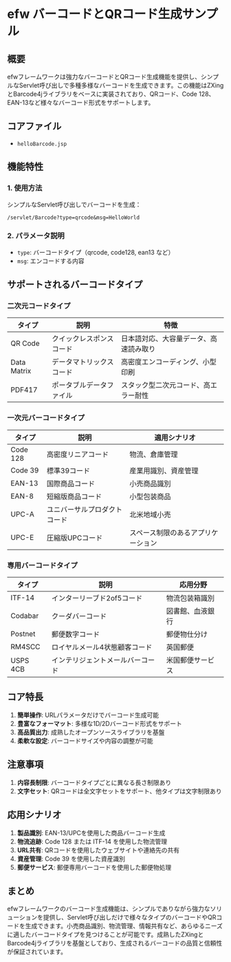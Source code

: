 # efw バーコードとQRコード生成サンプル

## 概要

efwフレームワークは強力なバーコードとQRコード生成機能を提供し、シンプルなServlet呼び出しで多種多様なバーコードを生成できます。この機能はZXingとBarcode4jライブラリをベースに実装されており、QRコード、Code 128、EAN-13など様々なバーコード形式をサポートします。

## コアファイル

- `helloBarcode.jsp`

## 機能特性

### 1. 使用方法
シンプルなServlet呼び出しでバーコードを生成：

```
/servlet/Barcode?type=qrcode&msg=HelloWorld
```

### 2. パラメータ説明
- `type`: バーコードタイプ（qrcode, code128, ean13 など）
- `msg`: エンコードする内容

## サポートされるバーコードタイプ

### 二次元コードタイプ

| タイプ | 説明 | 特徴 |
|--------|------|------|
| QR Code | クイックレスポンスコード | 日本語対応、大容量データ、高速読み取り |
| Data Matrix | データマトリックスコード | 高密度エンコーディング、小型印刷 |
| PDF417 | ポータブルデータファイル | スタック型二次元コード、高エラー耐性 |

### 一次元バーコードタイプ

| タイプ | 説明 | 適用シナリオ |
|--------|------|--------------|
| Code 128 | 高密度リニアコード | 物流、倉庫管理 |
| Code 39 | 標準39コード | 産業用識別、資産管理 |
| EAN-13 | 国際商品コード | 小売商品識別 |
| EAN-8 | 短縮版商品コード | 小型包装商品 |
| UPC-A | ユニバーサルプロダクトコード | 北米地域小売 |
| UPC-E | 圧縮版UPCコード | スペース制限のあるアプリケーション |

### 専用バーコードタイプ

| タイプ | 説明 | 応用分野 |
|--------|------|----------|
| ITF-14 | インターリーブド2of5コード | 物流包装箱識別 |
| Codabar | クーダバーコード | 図書館、血液銀行 |
| Postnet | 郵便数字コード | 郵便物仕分け |
| RM4SCC | ロイヤルメール4状態顧客コード | 英国郵便 |
| USPS 4CB | インテリジェントメールバーコード | 米国郵便サービス |

## コア特長

1. **簡単操作**: URLパラメータだけでバーコード生成可能
2. **豊富なフォーマット**: 多様な1D/2Dバーコード形式をサポート
3. **高品質出力**: 成熟したオープンソースライブラリを基盤
4. **柔軟な設定**: バーコードサイズや内容の調整が可能

## 注意事項

1. **内容長制限**: バーコードタイプごとに異なる長さ制限あり
2. **文字セット**: QRコードは全文字セットをサポート、他タイプは文字制限あり

## 応用シナリオ

1. **製品識別**: EAN-13/UPCを使用した商品バーコード生成
2. **物流追跡**: Code 128 または ITF-14 を使用した物流管理
3. **URL共有**: QRコードを使用したウェブサイトや連絡先の共有
4. **資産管理**: Code 39 を使用した資産識別
5. **郵便サービス**: 郵便専用バーコードを使用した郵便物処理

## まとめ

efwフレームワークのバーコード生成機能は、シンプルでありながら強力なソリューションを提供し、Servlet呼び出しだけで様々なタイプのバーコードやQRコードを生成できます。小売商品識別、物流管理、情報共有など、あらゆるニーズに適したバーコードタイプを見つけることが可能です。成熟したZXingとBarcode4jライブラリを基盤としており、生成されるバーコードの品質と信頼性が保証されています。
